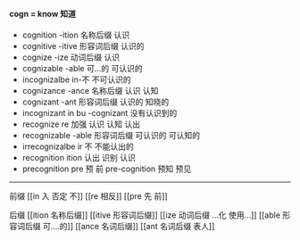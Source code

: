 #### cogn = know 知道
- cognition -ition 名称后缀 认识
- cognitive -itive 形容词后缀 认识的
- cognize -ize 动词后缀 认识
- cognizable -able 可...的 可认识的
- incognizalbe in-不 不可认识的
- cognizance -ance  名称后缀 认识 认知
- cognizant -ant 形容词后缀  认识的 知晓的
- incognizant in bu -cognizant 没有认识到的
- recognize re 加强 认识 认知 认出
- recognizable -able 形容词后缀 可认识的  可认知的
- irrecognizalbe ir 不  不能认出的 
- recognition ition 认出 识别  认识
- precognition pre 预 前 pre-cognition  预知 预见

---
前缀
[[in 入  否定 不]]
[[re 相反]]
[[pre 先 前]]


后缀
[[ition 名称后缀]]
[[itive 形容词后缀]]
[[ize 动词后缀 ...化 使用...]]
[[able  形容词后缀 可....的]]
[[ance 名词后缀]]
[[ant 名词后缀 表人]]


